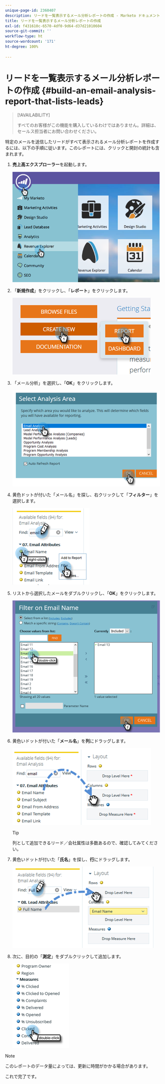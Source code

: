 ```yaml
---
unique-page-id: 2360407
description: リードを一覧表示するメール分析レポートの作成 - Marketo ドキュメント - 製品ドキュメント
title: リードを一覧表示するメール分析レポートの作成
exl-id: f431610c-6570-4df0-9d64-d37d21010604
source-git-commit: ''
workflow-type: ht
source-wordcount: '171'
ht-degree: 100%

---
```


# リードを一覧表示するメール分析レポートの作成 {#build-an-email-analysis-report-that-lists-leads}

>[!AVAILABILITY]
>
>すべてのお客様がこの機能を購入しているわけではありません。詳細は、セールス担当者にお問い合わせください。

特定のメールを送信したリードがすべて表示されるメール分析レポートを作成するには、以下の手順に従います。このレポートには、クリックと開封の統計も含まれます。

1. **売上高エクスプローラー**&#x200B;を起動します。

   ![](assets/report-that-lists-leads-1.png)

1. 「**新規作成**」をクリックし、「**レポート**」をクリックします。

   ![](assets/report-that-lists-leads-2.png)

1. 「メール分析」を選択し、「**OK**」をクリックします。

   ![](assets/report-that-lists-leads-3.png)

1. 黄色ドットが付いた「メール名」を探し、右クリックして「**フィルター**」を選択します。

   ![](assets/report-that-lists-leads-4.png)

1. リストから選択したメールをダブルクリックし、「**OK**」をクリックします。

   ![](assets/report-that-lists-leads-5.png)

1. 黄色いドットが付いた「**メール名**」を&#x200B;**列**&#x200B;にドラッグします。

   ![](assets/report-that-lists-leads-6.png)

   >[!TIP]
   >
   >列として追加できるリード／会社属性は多数あるので、確認してみてください。

1. 黄色いドットが付いた「**氏名**」を探し、**行**&#x200B;にドラッグします。

   ![](assets/report-that-lists-leads-7.png)

1. 次に、目的の「**測定**」をダブルクリックして追加します。

   ![](assets/report-that-lists-leads-8.png)

>[!NOTE]
>
>このレポートのデータ量によっては、更新に時間がかかる場合があります。

これで完了です。
